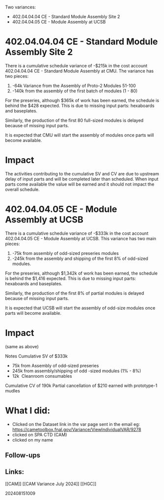 
Two variances:

- 402.04.04.04 CE - Standard Module Assembly Site 2
- 402.04.04.05 CE - Module Assembly at UCSB

# 402.04.04.04 CE - Standard Module Assembly Site 2
There is a cumulative schedule variance of -$215k in the cost account 
402.04.04.04 CE - Standard Module Assembly at CMU.  The variance has two pieces:
1) -64k Variance from the Assembly of Proto-2 Modules 51-100
2) -140k from the assembly of the first batch of modules (1 - 80)


For the preseries, although $365k of work has been earned, the schedule is behind the $428 expected. This is due to missing input parts: hexaboards and baseplates. 

Similarly, the production of the first 80 full-sized modules is delayed because of missing input parts. 

It is expected that CMU will start the assembly of modules once parts will become available.

# Impact

The activities contributing to the cumulative SV and CV are due to upstream delay of input parts and will be completed later than scheduled.  When input parts come available the value will be earned and it should not impact the overall schedule.


# 402.04.04.05 CE - Module Assembly at UCSB

There is a cumulative schedule variance of -$333k in the cost account 402.04.04.05 CE - Module Assembly at UCSB. This variance has two main pieces:
1) -75k from assembly of odd-sized preseries modules
2) -245k from the assembly and shipping of the first 8% of odd-sized modules.


For the preseries, although  $1,342k of work has been earned, the schedule is behind the $1,416 expected. This is due to missing input parts: hexaboards and baseplates. 

Similarly, the production of the first 8% of partial modules is delayed because of missing input parts. 

It is expected that UCSB will start the assembly of odd-size modules once parts will become available.


# Impact
(same as above)

Notes
Cumulative SV of $333k 
- 75k from Assembly of odd-sized preseries 
- 245k from assembly/shipping of odd -sized modules (1% - 8%)
- 12k  Cleanroom consumables


Cumulative CV of 190k
Partial cancellation of 
$210 earned with prototype-1 mudles



# What I did:
- Clicked on the Dataset link in the var page sent in the email eg: https://cametoolbox.fnal.gov/Variance/ViewIndividualVAR/9278
- clicked on SPA CTD (CAM)
- clicked on my name

## Follow-ups


## Links: 
[[CAM]]
[[CAM Variance July 2024]]
[[HGC]]



202408151009
